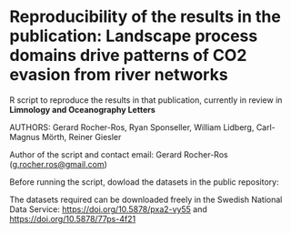 # Reproducibility of the results in the publication: Landscape process domains drive patterns of CO2 evasion from river networks
R script to reproduce the results in that publication, currently in review in **Limnology and Oceanography Letters**

AUTHORS:  Gerard Rocher-Ros, Ryan Sponseller, William Lidberg, Carl-Magnus Mörth, Reiner Giesler

Author of the script and contact email: Gerard Rocher-Ros (g.rocher.ros@gmail.com)

Before running the script, dowload the datasets in the public repository:

The datasets required can be downloaded freely in the Swedish National Data Service: https://doi.org/10.5878/pxa2-vy55 and https://doi.org/10.5878/77ps-4f21
